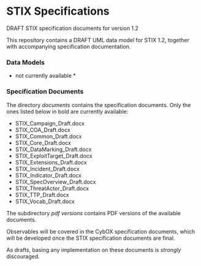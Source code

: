 # STIX Specifications
DRAFT STIX specification documents for version 1.2

This repository contains a DRAFT UML data model for STIX 1.2, together with accompanying specification documentation. 

### Data Models

* not currently available *

### Specification Documents

The directory *documents* contains the specification documents.  Only the ones listed below in bold are currently available:

* STIX_Campaign_Draft.docx
* STIX_COA_Draft.docx
* STIX_Common_Draft.docx
* STIX_Core_Draft.docx
* STIX_DataMarking_Draft.docx
* STIX_ExploitTarget_Draft.docx
* STIX_Extensions_Draft.docx
* STIX_Incident_Draft.docx
* STIX_Indicator_Draft.docx
* STIX_SpecOverview_Draft.docx
* STIX_ThreatActor_Draft.docx
* STIX_TTP_Draft.docx
* STIX_Vocab_Draft.docx

The subdirectory *pdf versions* contains PDF versions of the available documents.

Observables will be covered in the CybOX specification documents, which will be developed once the STIX specification documents are final.

As drafts, basing any implementation on these documents is *strongly* discouraged.


